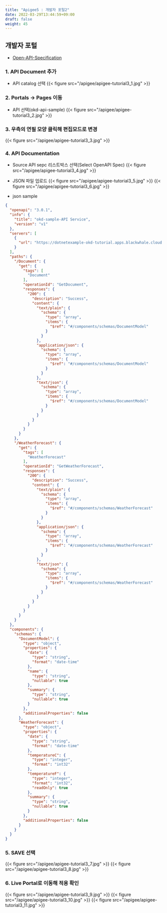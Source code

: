```yaml
---
title: "Apigee5 : 개발자 포털2"
date: 2022-03-29T13:44:59+09:00
draft: false
weight: 45
---
```


## 개발자 포털

- [Open-API-Specification](https://github.com/OAI/OpenAPI-Specification/blob/main/versions/3.0.0.md)  

### 1. API Document 추가
- API catalog 선택
{{< figure src="/apigee/apigee-tutorial3_1.jpg" >}}

### 2. Portals -> Pages 이동
- API 선택(okd-api-sample)
{{< figure src="/apigee/apigee-tutorial3_2.jpg" >}}

### 3. 우측의 연필 모양 클릭해 편집모드로 변경
{{< figure src="/apigee/apigee-tutorial3_3.jpg" >}}

### 4. API Documentation
- Source API sepc 리스트박스 선택(Select OpenAPI Spec)
{{< figure src="/apigee/apigee-tutorial3_4.jpg" >}}

- JSON 파일 업로드
{{< figure src="/apigee/apigee-tutorial3_5.jpg" >}}
{{< figure src="/apigee/apigee-tutorial3_6.jpg" >}}

- json sample
``` json
{
  "openapi": "3.0.1",
  "info": {
    "title": "okd-sample-API Service",
    "version": "v1"  
  },
  "servers": [
    {
      "url": "https://dotnetexample-okd-tutorial.apps.blackwhale.cloud.hancom.com/"
    }
  ],
  "paths": {
    "/Document": {
      "get": {
        "tags": [
          "Document"
        ],
        "operationId": "GetDocument",
        "responses": {
          "200": {
            "description": "Success",
            "content": {
              "text/plain": {
                "schema": {
                  "type": "array",
                  "items": {
                    "$ref": "#/components/schemas/DocumentModel"
                  }
                }
              },
              "application/json": {
                "schema": {
                  "type": "array",
                  "items": {
                    "$ref": "#/components/schemas/DocumentModel"
                  }
                }
              },
              "text/json": {
                "schema": {
                  "type": "array",
                  "items": {
                    "$ref": "#/components/schemas/DocumentModel"
                  }
                }
              }
            }
          }
        }
      }
    },
    "/WeatherForecast": {
      "get": {
        "tags": [
          "WeatherForecast"
        ],
        "operationId": "GetWeatherForecast",
        "responses": {
          "200": {
            "description": "Success",
            "content": {
              "text/plain": {
                "schema": {
                  "type": "array",
                  "items": {
                    "$ref": "#/components/schemas/WeatherForecast"
                  }
                }
              },
              "application/json": {
                "schema": {
                  "type": "array",
                  "items": {
                    "$ref": "#/components/schemas/WeatherForecast"
                  }
                }
              },
              "text/json": {
                "schema": {
                  "type": "array",
                  "items": {
                    "$ref": "#/components/schemas/WeatherForecast"
                  }
                }
              }
            }
          }
        }
      }
    }
  },
  "components": {
    "schemas": {
      "DocumentModel": {
        "type": "object",
        "properties": {
          "date": {
            "type": "string",
            "format": "date-time"
          },
          "name": {
            "type": "string",
            "nullable": true
          },
          "summary": {
            "type": "string",
            "nullable": true
          }
        },
        "additionalProperties": false
      },
      "WeatherForecast": {
        "type": "object",
        "properties": {
          "date": {
            "type": "string",
            "format": "date-time"
          },
          "temperatureC": {
            "type": "integer",
            "format": "int32"
          },
          "temperatureF": {
            "type": "integer",
            "format": "int32",
            "readOnly": true
          },
          "summary": {
            "type": "string",
            "nullable": true
          }
        },
        "additionalProperties": false
      }
    }
  }
}
```

### 5. SAVE 선택
{{< figure src="/apigee/apigee-tutorial3_7.jpg" >}}
{{< figure src="/apigee/apigee-tutorial3_8.jpg" >}}

### 6. Live Portal로 이동해 적용 확인
{{< figure src="/apigee/apigee-tutorial3_9.jpg" >}}
{{< figure src="/apigee/apigee-tutorial3_10.jpg" >}}
{{< figure src="/apigee/apigee-tutorial3_11.jpg" >}}
